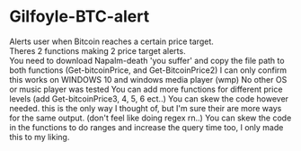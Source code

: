# Gilfoyle-BTC-alert
Alerts user when Bitcoin reaches a certain price target.  
Theres 2 functions making 2 price target alerts.  
You need to download Napalm-death 'you suffer' and copy the file path to both functions (Get-bitcoinPrice, and Get-BitcoinPrice2)
I can only confirm this works on WINDOWS 10 and windows media player (wmp)  No other OS or music player was tested
You can add more functions for different price levels (add Get-bitcoinPrice3, 4, 5, 6 ect..) 
You can skew the code however needed.  this is the only way I thought of, but I'm sure their are more ways for the same output. (don't feel like doing regex rn..)
You can skew the code in the functions to do ranges and increase the query time too, I only made this to my liking.
